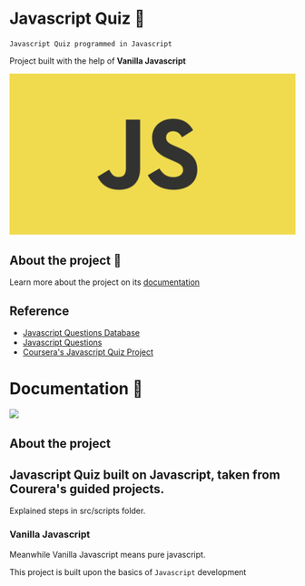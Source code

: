 # Javascript Quiz :pencil:

    Javascript Quiz programmed in Javascript

Project built with the help of **Vanilla Javascript**

![Javascript](docs/img/javascript.webp)

## About the project :book:

Learn more about the project on its [documentation](docs/README.md)

## Reference

- [Javascript Questions Database](https://www.sanfoundry.com/1000-javascript-questions-answers/)
- [Javascript Questions](https://www.interviewbit.com/javascript-mcq/)
- [Coursera's Javascript Quiz Project](https://www.coursera.org/learn/creating-a-quiz-game-using-vanilla-javascript)

# Documentation :book:

![](img/maxresdefault.jpg)

## About the project

Javascript Quiz built on Javascript, taken from Courera's guided projects.
---

Explained steps in src/scripts folder.

### Vanilla Javascript

Meanwhile Vanilla Javascript means pure javascript.

This project is built upon the basics of `Javascript` development